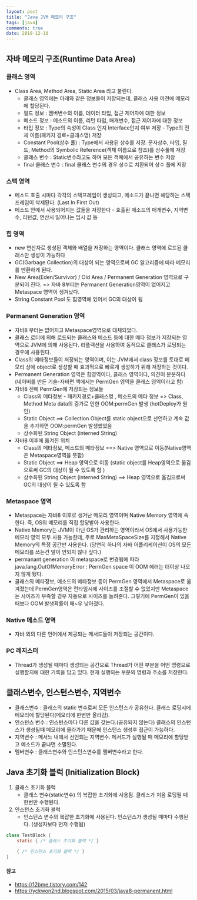 ```yaml
---
layout: post
title: "Java JVM 메모리 구조"
tags: [java]
comments: true
date: 2019-12-10
---
```


## 자바 메모리 구조(Runtime Data Area)
### 클래스 영역
- Class Area, Method Area, Static Area 라고 불린다.
  * 클래스 영역에는 아래와 같은 정보들이 저장되는데, 클래스 사용 이전에 메모리에 할당된다.
  * 필드 정보 : 멤버변수의 이름, 데이터 타입, 접근 제어자에 대한 정보
  * 메소드 정보 : 메소드의 이름, 리턴 타입, 매개변수, 접근 제어자에 대한 정보
  * 타입 정보 : Type의 속성이 Class 인지 Interface인지 여부 저장 - Type의 전체 이름(패키지 경로+클래스명) 저장
  * Constant Pool(상수 풀) : Type에서 사용된 상수를 저장. 문자상수, 타입, 필드, Method의 Symbolic Reference(객체 이름으로 참조)를 상수풀에 저장
  * 클래스 변수 : Static변수라고도 하며 모든 객체에서 공유하는 변수 저장
  * final 클래스 변수 : final 클래스 변수의 경우 상수로 치환되어 상수 풀에 저장

### 스택 영역
- 메소드 호출 시마다 각각의 스택프레임이 생성되고, 메소드가 끝나면 해당하는 스택프레임이 삭제된다. (Last In First Out)
- 메소드 안에서 사용되어지는 값들을 저장한다 - 호출된 메소드의 매개변수, 지역변수, 리턴값, 연산시 일어나는 임시 값 등

### 힙 영역
- new 연산자로 생성된 객체와 배열을 저장하는 영역이다. 클래스 영역에 로드된 클래스만 생성이 가능하다
- GC(Garbage Collection)의 대상이 되는 영역으로써 GC 알고리즘에 따라 메모리를 반환하게 된다.
- New Area(Eden/Survivor) / Old Area / Permanent Generation 영역으로 구분되어 진다. => 자바 8부터는 Permanent Generation영역이 없어지고 Metaspace 영역이 생겨났다.
- String Constant Pool 도 힙영역에 있어서 GC의 대상이 됨

### Permanent Generation 영역
- 자바8 부터는 없어지고 Metaspace영역으로 대체되었다.
- 클래스 로더에 의해 로드되는 클래스와 메소드 등에 대한 메타 정보가 저장되는 영역으로 JVM에 의해 사용된다. 리플렉션을 사용하여 동적으로 클래스가 로딩되는 경우에 사용된다. 
- Class의 메타정보들이 저장되는 영역이며, 이는 JVM에서 class 정보를 토대로 메모리 상에 object로 생성할 때 효과적으로 빠르게 생성하기 위해 저장하는 것이다.
- Permanent Generation 영역은 힙영역이다, 클래스 영역이다, 의견이 분분하다 (네이버를 만든 기술-자바편 책에서는 PermGen 영역을 클래스 영역이라고 함)
- 자바8 전에 PermGen에 저장되는 정보들
  * Class의 메타정보 - 패키지경로+클래스명 , 메소드의 메타 정보 => Class, Method Meta data의 증가로 인한 OOM:permGen 발생 (hotDeploy가 원인)
  * Static Object ==> Collection Object를 static object으로 선언하고 계속 값을 추가하면 OOM:permGen 발생했었음 
  * 상수화된 String Object (interned String)
- 자바8 이후에 옮겨진 위치
  * Class의 메타정보, 메소드의 메타정보 ==> Native 영역으로 이동(Native영역은 Metaspace영역을 뜻함)
  * Static Object ==> Heap 영역으로 이동 (static object를 Heap영역으로 옮김으로써 GC의 대상이 될 수 있도록 함 )
  * 상수화된 String Object (interned String) ==> Heap 영역으로 옮김으로써 GC의 대상이 될 수 있도록 함
    
### Metaspace 영역
- Metaspace는 자바8 이후로 생겨난 메모리 영역이며 Native Memory 영역에 속한다. 즉, OS의 메모리를 직접 할당받아 사용한다.
- Native Memory는 JVM이 아닌 OS가 관리하는 영역이라서 OS에서 사용가능한 메모리 영역 모두 사용 가능한데, 주로 MaxMetaSpaceSize를 지정해서 Native Memory의 특정 공간만 사용한다. (당연히 하나의 자바 어플리케이션이 OS의 모든 메모리를 쓰는건 말이 안되지 않나 싶다.)
- permanant generation 이 metaspace로 변경됨에 따라  java.lang.OutOfMemoryError : PermGen space 이 OOM 에러는 더이상 나오지 않게 됐다.
- 클래스의 메타정보, 메소드의 메타정보 등이 PermGen 영역에서 Metaspace로 옮겨졌는데 PermGen영역은 런타임시에 사이즈를 조절할 수 없었지만 Metaspace는 사이즈가 부족할 경우 자동으로 사이즈를 늘려준다. 그렇기에 PermGen이 있을때보다 OOM 발생확률이 매~우 낮아졌다.

### Native 메소드 영역
- 자바 외의 다른 언어에서 제공되는 메서드들이 저장되는 공간이다.

### PC 레지스터
- Thread가 생성될 때마다 생성되는 공간으로 Thread가 어떤 부분을 어떤 명령으로 실행할지에 대한 기록을 담고 있다. 현재 실행되는 부분의 명령과 주소를 저장한다. 




## 클래스변수, 인스턴스변수, 지역변수
- 클래스변수 : 클래스의 static 변수로써 모든 인스턴스가 공유한다. 클래스 로딩시에 메모리에 할당된다(메모리에 한번만 올라감).
- 인스턴스 변수 : 인스턴스마다 다른 값을 갖는다.(공유되지 않는다) 클래스의 인스턴스가 생성될때 메모리에 올라가기 때문에 인스턴스 생성후 접근이 가능하다.
- 지역변수 : 메서느 내에서 선언되는 지역변수. 메서드가 실행될 때 메모리에 할당받고 메소드가 끝나면 소멸된다.
- 멤버변수 : 클래스변수와 인스턴스변수를 멤버변수라고 한다.


## Java 초기화 블럭 (Initialization Block)
1. 클래스 초기화 블럭
    - 클래스 변수(static변수) 의 복잡한 초기화에 사용됨. 클레스가 처음 로딩될 때 한번만 수행된다.
2. 인스턴스 초기화 블럭
    - 인스턴스 변수의 복잡한 초기화에 사용된다. 인스턴스가 생성될 때마다 수행된다. (생성자보다 먼저 수행됨)
    
```java
class TestBlock {
    static { /* 클래스 초기화 블럭 */ }

    { /* 인스턴스 초기화 블럭 */ }
}
```


#### 참고
- <https://12bme.tistory.com/142>
- <https://yckwon2nd.blogspot.com/2015/03/java8-permanent.html>